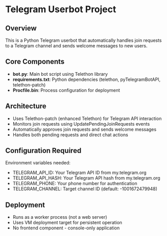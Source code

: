 # Telegram Userbot Project

## Overview
This is a Python Telegram userbot that automatically handles join requests to a Telegram channel and sends welcome messages to new users.

## Core Components
- **bot.py**: Main bot script using Telethon library
- **requirements.txt**: Python dependencies (telethon, pyTelegramBotAPI, telethon-patch)
- **Procfile.bin**: Process configuration for deployment

## Architecture
- Uses Telethon-patch (enhanced Telethon) for Telegram API interaction
- Monitors join requests using UpdatePendingJoinRequests events
- Automatically approves join requests and sends welcome messages
- Handles both pending requests and direct chat actions

## Configuration Required
Environment variables needed:
- TELEGRAM_API_ID: Your Telegram API ID from my.telegram.org
- TELEGRAM_API_HASH: Your Telegram API hash from my.telegram.org  
- TELEGRAM_PHONE: Your phone number for authentication
- TELEGRAM_CHANNEL: Target channel ID (default: -1001672479948)

## Deployment
- Runs as a worker process (not a web server)
- Uses VM deployment target for persistent operation
- No frontend component - console-only application